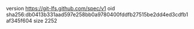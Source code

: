 version https://git-lfs.github.com/spec/v1
oid sha256:db0413b331aad597e258bb0a9780400fddfb27515be2dd4ed3cdfb1af345f604
size 2252
